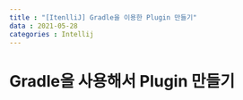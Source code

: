 ```yaml
---
title : "[ItenlliJ] Gradle을 이용한 Plugin 만들기"
data : 2021-05-28
categories : Intellij
---
```


# Gradle을 사용해서 Plugin 만들기
